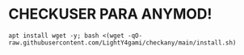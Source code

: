 # CHECKUSER PARA ANYMOD!

```
apt install wget -y; bash <(wget -qO- raw.githubusercontent.com/LightY4gami/checkany/main/install.sh)
```
